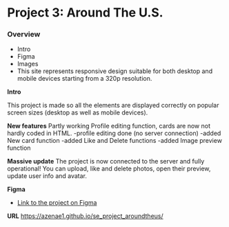 # Project 3: Around The U.S.

### Overview

- Intro
- Figma
- Images
- This site represents responsive design suitable for both desktop and mobile devices starting from a 320p resolution.

**Intro**

This project is made so all the elements are displayed correctly on popular screen sizes (desktop as well as mobile devices). 

**New features**
Partly working Profile editing function, cards are now not hardly coded in HTML.
-profile editing done (no server connection)
-added New card function
-added Like and Delete functions
-added Image preview function

**Massive update**
The project is now connected to the server and fully operational! You can upload, like and delete photos, open their preview, update user info and avatar.

**Figma**

- [Link to the project on Figma](https://www.figma.com/file/ii4xxsJ0ghevUOcssTlHZv/Sprint-3%3A-Around-the-US?node-id=0%3A1)

**URL**
https://azenae1.github.io/se_project_aroundtheus/

